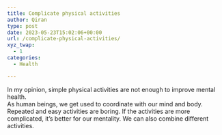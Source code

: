 ```yaml
---
title: Complicate physical activities
author: Qiran
type: post
date: 2023-05-23T15:02:06+00:00
url: /complicate-physical-activities/
xyz_twap:
  - 1
categories:
  - Health

---
```

In my opinion, simple physical activities are not enough to improve mental health.  
As human beings, we get used to coordinate with our mind and body. Repeated and easy activities are boring. If the activities are more complicated, it&#8217;s better for our mentality. We can also combine different activities.